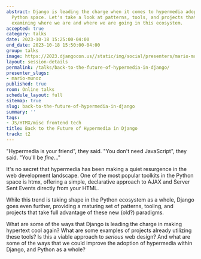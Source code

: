 ```yaml
---
abstract: Django is leading the charge when it comes to hypermedia adoption in the
  Python space. Let's take a look at patterns, tools, and projects that leverage htmx,
  examining where we are and where we are going in this ecosystem.
accepted: true
category: talks
date: 2023-10-18 15:25:00-04:00
end_date: 2023-10-18 15:50:00-04:00
group: talks
image: https://2023.djangocon.us//static/img/social/presenters/mario-munoz.png
layout: session-details
permalink: /talks/back-to-the-future-of-hypermedia-in-django/
presenter_slugs:
- mario-munoz
published: true
room: Online talks
schedule_layout: full
sitemap: true
slug: back-to-the-future-of-hypermedia-in-django
summary: ''
tags:
- JS/HTMX/misc frontend tech
title: Back to the Future of Hypermedia in Django
track: t2
---
```


"Hypermedia is your friend", they said. "You don't need JavaScript", they said. "You'll be _fine_..."

It's no secret that hypermedia has been making a quiet resurgence in the web development landscape. One of the most popular toolkits in the Python space is htmx, offering a simple, declarative approach to AJAX and Server Sent Events directly from your HTML.

While this trend is taking shape in the Python ecosystem as a whole, Django goes even further, providing a maturing set of patterns, tooling, and projects that take full advantage of these new (old?) paradigms.

What are some of the ways that Django is leading the charge in making hypertext cool again? What are some examples of projects already utilizing these tools? Is this a viable approach to _serious_ web design? And what are some of the ways that we could improve the adoption of hypermedia within Django, and Python as a whole?
